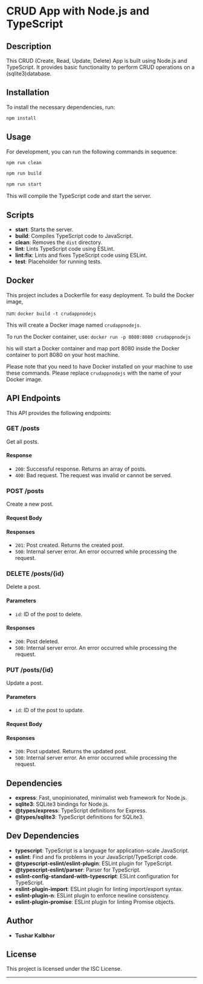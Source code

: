 
# CRUD App with Node.js and TypeScript

## Description

This CRUD (Create, Read, Update, Delete) App is built using Node.js and TypeScript. It provides basic functionality to perform CRUD operations on a (sqlite3)database.

## Installation

To install the necessary dependencies, run:

```bash
npm install
```

## Usage

For development, you can run the following commands in sequence:

```bash
npm run clean
```

```bash
npm run build
```

```bash
npm run start
```

This will compile the TypeScript code and start the server.

## Scripts

- **start**: Starts the server.
- **build**: Compiles TypeScript code to JavaScript.
- **clean**: Removes the `dist` directory.
- **lint**: Lints TypeScript code using ESLint.
- **lint:fix**: Lints and fixes TypeScript code using ESLint.
- **test**: Placeholder for running tests.




## Docker

This project includes a Dockerfile for easy deployment. To build the Docker image,

run: ``docker build -t crudappnodejs``

This will create a Docker image named `crudappnodejs`.

To run the Docker container, 
use:
``docker run -p 8080:8080 crudappnodejs``

his will start a Docker container and map port 8080 inside the Docker container to port 8080 on your host machine.

Please note that you need to have Docker installed on your machine to use these commands.
Please replace `crudappnodejs` with the name of your Docker image.

## API Endpoints

This API provides the following endpoints:

### GET /posts

Get all posts.

#### Response

- `200`: Successful response. Returns an array of posts.
- `400`: Bad request. The request was invalid or cannot be served.

### POST /posts

Create a new post.

#### Request Body
#### Responses

- `201`: Post created. Returns the created post.
- `500`: Internal server error. An error occurred while processing the request.

### DELETE /posts/{id}

Delete a post.

#### Parameters

- `id`: ID of the post to delete.

#### Responses

- `200`: Post deleted.
- `500`: Internal server error. An error occurred while processing the request.

### PUT /posts/{id}

Update a post.

#### Parameters

- `id`: ID of the post to update.

#### Request Body

#### Responses

- `200`: Post updated. Returns the updated post.
- `500`: Internal server error. An error occurred while processing the request.
## Dependencies

- **express**: Fast, unopinionated, minimalist web framework for Node.js.
- **sqlite3**: SQLite3 bindings for Node.js.
- **@types/express**: TypeScript definitions for Express.
- **@types/sqlite3**: TypeScript definitions for SQLite3.

## Dev Dependencies

- **typescript**: TypeScript is a language for application-scale JavaScript.
- **eslint**: Find and fix problems in your JavaScript/TypeScript code.
- **@typescript-eslint/eslint-plugin**: ESLint plugin for TypeScript.
- **@typescript-eslint/parser**: Parser for TypeScript.
- **eslint-config-standard-with-typescript**: ESLint configuration for TypeScript.
- **eslint-plugin-import**: ESLint plugin for linting import/export syntax.
- **eslint-plugin-n**: ESLint plugin to enforce newline consistency.
- **eslint-plugin-promise**: ESLint plugin for linting Promise objects.

## Author

- **Tushar Kalbhor**

## License

This project is licensed under the ISC License.

---
